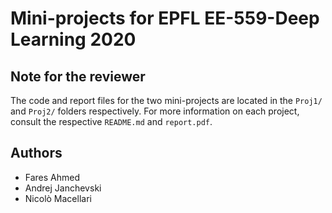 # Mini-projects for EPFL EE-559-Deep Learning 2020

## Note for the reviewer
The code and report files for the two mini-projects are located in the `Proj1/` and `Proj2/` folders respectively.
For more information on each project, consult the respective ``README.md`` and ``report.pdf``.

## Authors
- Fares Ahmed
- Andrej Janchevski
- Nicolò Macellari
